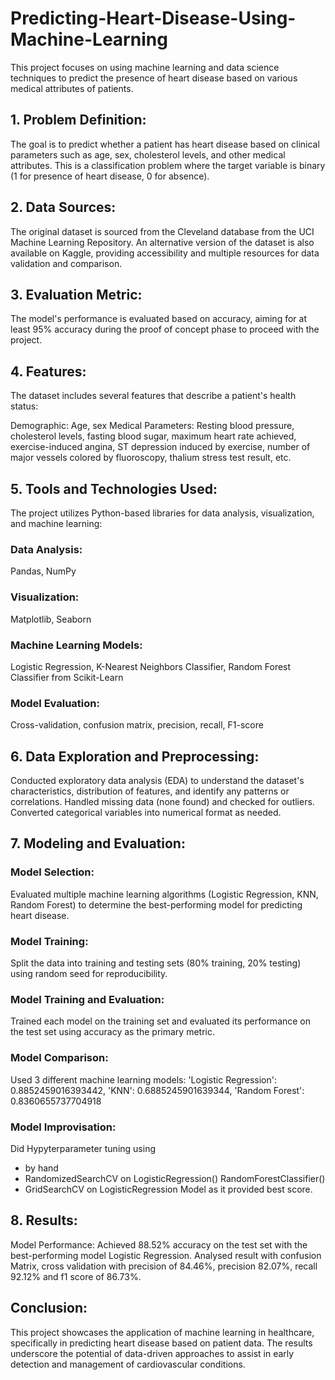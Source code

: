 # Predicting-Heart-Disease-Using-Machine-Learning
This project focuses on using machine learning and data science techniques to predict the presence of heart disease based on various medical attributes of patients.

## 1. Problem Definition:
The goal is to predict whether a patient has heart disease based on clinical parameters such as age, sex, cholesterol levels, and other medical attributes. This is a classification problem where the target variable is binary (1 for presence of heart disease, 0 for absence).

## 2. Data Sources:

The original dataset is sourced from the Cleveland database from the UCI Machine Learning Repository.
An alternative version of the dataset is also available on Kaggle, providing accessibility and multiple resources for data validation and comparison.

## 3. Evaluation Metric:
The model's performance is evaluated based on accuracy, aiming for at least 95% accuracy during the proof of concept phase to proceed with the project.

## 4. Features:
The dataset includes several features that describe a patient's health status:

Demographic: Age, sex
Medical Parameters: Resting blood pressure, cholesterol levels, fasting blood sugar, maximum heart rate achieved, exercise-induced angina, ST depression induced by exercise, number of major vessels colored by fluoroscopy, thalium stress test result, etc.

## 5. Tools and Technologies Used:
The project utilizes Python-based libraries for data analysis, visualization, and machine learning:

### Data Analysis: 
Pandas, NumPy

### Visualization: 
Matplotlib, Seaborn

### Machine Learning Models: 
Logistic Regression, K-Nearest Neighbors Classifier, Random Forest Classifier from Scikit-Learn

### Model Evaluation: 
Cross-validation, confusion matrix, precision, recall, F1-score

## 6. Data Exploration and Preprocessing:

Conducted exploratory data analysis (EDA) to understand the dataset's characteristics, distribution of features, and identify any patterns or correlations.
Handled missing data (none found) and checked for outliers.
Converted categorical variables into numerical format as needed.

## 7. Modeling and Evaluation:

### Model Selection: 
Evaluated multiple machine learning algorithms (Logistic Regression, KNN, Random Forest) to determine the best-performing model for predicting heart disease.

### Model Training: 
Split the data into training and testing sets (80% training, 20% testing) using random seed for reproducibility.

### Model Training and Evaluation: 
Trained each model on the training set and evaluated its performance on the test set using accuracy as the primary metric.

### Model Comparison: 
Used  3 different machine learning models:
'Logistic Regression': 0.8852459016393442,
 'KNN': 0.6885245901639344,
 'Random Forest': 0.8360655737704918

### Model Improvisation: 
Did Hypyterparameter tuning using 
- by hand 
- RandomizedSearchCV on LogisticRegression()
RandomForestClassifier() 
- GridSearchCV on LogisticRegression Model as it provided best score.


## 8. Results:

Model Performance: Achieved 88.52% accuracy on the test set with the best-performing model Logistic Regression. Analysed result with 
confusion Matrix, 
cross validation with precision of 84.46%, precision 82.07%, recall 92.12% and f1 score of 86.73%.


## Conclusion:
This project showcases the application of machine learning in healthcare, specifically in predicting heart disease based on patient data. The results underscore the potential of data-driven approaches to assist in early detection and management of cardiovascular conditions.

